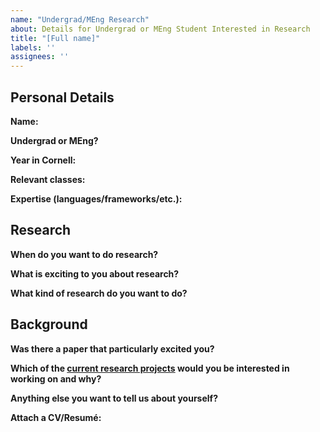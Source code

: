 ```yaml
---
name: "Undergrad/MEng Research"
about: Details for Undergrad or MEng Student Interested in Research
title: "[Full name]"
labels: ''
assignees: ''
---
```


<!--
Before applying, make sure you can receive notifications from Github. Once you apply, make sure you're subsribed to receive emails when someone responds to the issue. We will respond to your application on Github first so it's important that you receive notifications to it and respond quickly.

We are thrilled that you're interested in research in our research group! Please fill out this issue template. When you submit it, we will get a notification in our group chat. Please include any relevant details you can think of! Here are [examples](https://github.com/cucapra/undergrad-research/issues?q=is%3Aissue+is%3Aopen+label%3AExample) of filled out templates for reference.

For active projects in our group, take a look at our [group website](https://capra.cs.cornell.edu/).
-->


## Personal Details

**Name:**

**Undergrad or MEng?**

**Year in Cornell:**
<!-- Or semester, for MEng students. -->

**Relevant classes:**

**Expertise (languages/frameworks/etc.):**

## Research

**When do you want to do research?**
<!-- Undergrad researchers can get involved during the semester as an "extracurricular", equivalent to a 3-4 credit class, or get more involved over the summer as a full-time job. MEng projects only happen during the semester. -->

**What is exciting to you about research?**
<!-- How did you get interested in it? What are you hoping to get out it? -->

**What kind of research do you want to do?**
<!-- It's OK to say, "I don't know; I'm looking to explore!" -->

## Background

<!-- While these questions are optional for first & second year students, we highly encourage everyone to respond to them. Third & fourth year students are required to respond to all questions. -->

**Was there a paper that particularly excited you?**
<!-- This doesn't have to be a paper from our group. -->

**Which of the [current research projects](https://capra.cs.cornell.edu/) would you be interested in working on and why?**

**Anything else you want to tell us about yourself?**

**Attach a CV/Resumé:**
